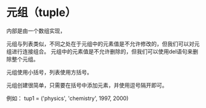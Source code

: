 
# 元组（tuple）
内部是由一个数组实现，

元组与列表类似，不同之处在于元组中的元素值是不允许修改的，但我们可以对元组进行连接组合。
元组中的元素值是不允许删除的，但我们可以使用del语句来删除整个元组。

元组使用小括号，列表使用方括号。

元组创建很简单，只需要在括号中添加元素，并使用逗号隔开即可。

例如：
tup1 = ('physics', 'chemistry', 1997, 2000)

